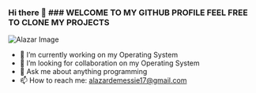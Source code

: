 ### Hi there 👋 ### WELCOME TO MY GITHUB PROFILE FEEL FREE TO CLONE MY PROJECTS

![Alazar Image](https://github/alaxa/alaxar/ezgif-4-4837a66032.gif)


- 🔭 I’m currently working on my Operating System
- 👯 I’m looking for collaboration on my Operating System
- 💬 Ask me about anything programming 
- 📫 How to reach me: alazardemessie17@gmail.com
